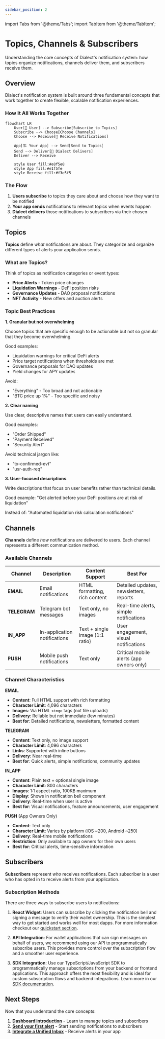 ```yaml
---
sidebar_position: 2
---
```


import Tabs from '@theme/Tabs';
import TabItem from '@theme/TabItem';

# Topics, Channels & Subscribers

Understanding the core concepts of Dialect's notification system: how topics organize notifications, channels deliver them, and subscribers receive them.

## Overview

Dialect's notification system is built around three fundamental concepts that work together to create flexible, scalable notification experiences.

### How It All Works Together

```mermaid
flowchart LR
    User[👤 User] --> Subscribe[Subscribe to Topics]
    Subscribe --> Choose[Choose Channels]
    Choose --> Receive[📱 Receive Notifications]
    
    App[🏗️ Your App] --> Send[Send to Topics]
    Send --> Deliver[📮 Dialect Delivers]
    Deliver --> Receive
    
    style User fill:#e8f5e8
    style App fill:#e1f5fe
    style Receive fill:#f3e5f5
```

### The Flow
1. **Users subscribe** to topics they care about and choose how they want to be notified
2. **Your app sends** notifications to relevant topics when events happen  
3. **Dialect delivers** those notifications to subscribers via their chosen channels

## Topics

**Topics** define *what* notifications are about. They categorize and organize different types of alerts your application sends.

### What are Topics?

Think of topics as notification categories or event types:
- **Price Alerts** - Token price changes
- **Liquidation Warnings** - DeFi position risks  
- **Governance Updates** - DAO proposal notifications
- **NFT Activity** - New offers and auction alerts

### Topic Best Practices

**1. Granular but not overwhelming**

Choose topics that are specific enough to be actionable but not so granular that they become overwhelming.

Good examples:
- Liquidation warnings for critical DeFi alerts
- Price target notifications when thresholds are met
- Governance proposals for DAO updates
- Yield changes for APY updates

Avoid:
- "Everything" - Too broad and not actionable
- "BTC price up 1%" - Too specific and noisy

**2. Clear naming**

Use clear, descriptive names that users can easily understand.

Good examples:
- "Order Shipped" 
- "Payment Received"
- "Security Alert"

Avoid technical jargon like:
- "tx-confirmed-evt"
- "usr-auth-req"

**3. User-focused descriptions**

Write descriptions that focus on user benefits rather than technical details.

Good example:
"Get alerted before your DeFi positions are at risk of liquidation"

Instead of:
"Automated liquidation risk calculation notifications"

## Channels

**Channels** define *how* notifications are delivered to users. Each channel represents a different communication method.

### Available Channels

| Channel | Description | Content Support | Best For |
|---------|-------------|-----------------|----------|
| **EMAIL** | Email notifications | HTML formatting, rich content | Detailed updates, newsletters, reports |
| **TELEGRAM** | Telegram bot messages | Text only, no images | Real-time alerts, simple notifications |
| **IN_APP** | In-application notifications | Text + single image (1:1 ratio) | User engagement, visual notifications |
| **PUSH** | Mobile push notifications | Text only | Critical mobile alerts (app owners only) |

### Channel Characteristics

**EMAIL**
- **Content**: Full HTML support with rich formatting
- **Character Limit**: 4,096 characters
- **Images**: Via HTML `<img>` tags (not file uploads)
- **Delivery**: Reliable but not immediate (few minutes)
- **Best for**: Detailed notifications, newsletters, formatted content

**TELEGRAM** 
- **Content**: Text only, no image support
- **Character Limit**: 4,096 characters  
- **Links**: Supported with inline buttons
- **Delivery**: Near real-time
- **Best for**: Quick alerts, simple notifications, community updates

**IN_APP**
- **Content**: Plain text + optional single image
- **Character Limit**: 800 characters
- **Images**: 1:1 aspect ratio, 100KB maximum
- **Display**: Shows in notification bell component
- **Delivery**: Real-time when user is active
- **Best for**: Visual notifications, feature announcements, user engagement

**PUSH** (App Owners Only)
- **Content**: Text only
- **Character Limit**: Varies by platform (iOS ~200, Android ~250)
- **Delivery**: Real-time mobile notifications
- **Restriction**: Only available to app owners for their own users
- **Best for**: Critical alerts, time-sensitive information

## Subscribers

**Subscribers** represent *who* receives notifications. Each subscriber is a user who has opted in to receive alerts from your application.

### Subscription Methods

There are three ways to subscribe users to notifications:

1. **React Widget**: Users can subscribe by clicking the notification bell and signing a message to verify their wallet ownership. This is the simplest way to get started and works well for most dapps. For more information checkout our [quickstart section](../quick-start#step-4-user-subscribes-to-notifications-2-minutes).

2. **API Integration**: For wallet applications that can sign messages on behalf of users, we recommend using our API to programmatically subscribe users. This provides more control over the subscription flow and a smoother user experience.

3. **SDK Integration**: Use our TypeScript/JavaScript SDK to programmatically manage subscriptions from your backend or frontend applications. This approach offers the most flexibility and is ideal for custom subscription flows and backend integrations. Learn more in our [SDK documentation](../integrate-inbox/sdk).

## Next Steps

Now that you understand the core concepts:

1. **[Dashboard introduction](./dashboard-introduction)** - Learn to manage topics and subscribers
2. **[Send your first alert](../send)** - Start sending notifications to subscribers
3. **[Integrate a Unified Inbox](../integrate-inbox/unified-inbox.md)** - Receive alerts in your app